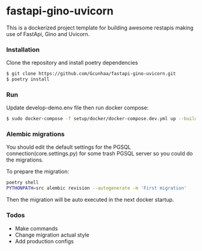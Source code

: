 # fastapi-gino-uvicorn

This is a dockerized project template for building awesome restapis making use of FastApi, Gino and Uvicorn.

### Installation

Clone the repository and install poetry dependencies

```sh
$ git clone https://github.com/Gcunhaa/fastapi-gino-uvicorn.git
$ poetry install
```

### Run
Update develop-demo.env file then run docker compose:

```sh
$ sudo docker-compose -f setup/docker/docker-compose.dev.yml up --build
```

### Alembic migrations
You should edit the default settings for the PGSQL connection(core.settings.py) for some trash PGSQL server so you could do the migrations.

To prepare the migration:
```sh
poetry shell
PYTHONPATH=src alembic revision --autogenerate -m 'First migration'
```
Then the migration will be auto executed in the next docker startup.
### Todos

 - Make commands
 - Change migration actual style
 - Add production configs

